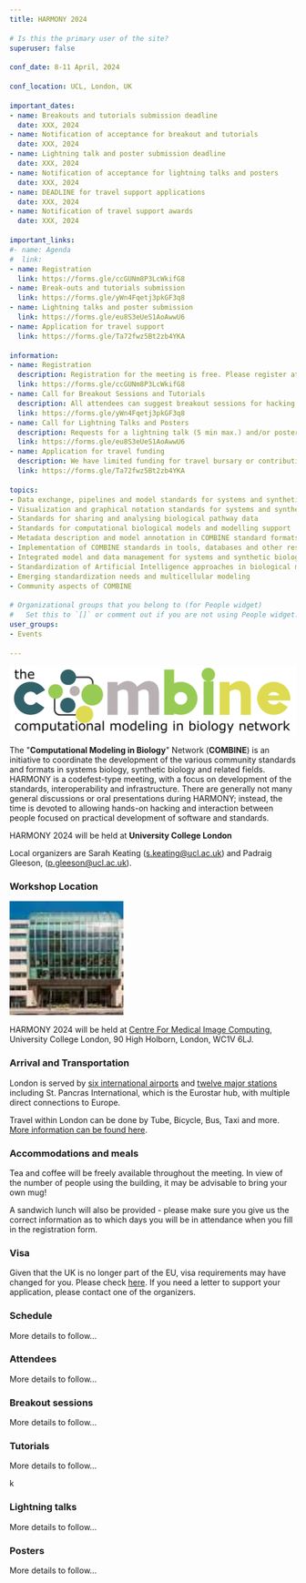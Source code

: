 ```yaml
---
title: HARMONY 2024

# Is this the primary user of the site?
superuser: false

conf_date: 8-11 April, 2024

conf_location: UCL, London, UK

important_dates:
- name: Breakouts and tutorials submission deadline
  date: XXX, 2024
- name: Notification of acceptance for breakout and tutorials
  date: XXX, 2024
- name: Lightning talk and poster submission deadline
  date: XXX, 2024
- name: Notification of acceptance for lightning talks and posters
  date: XXX, 2024
- name: DEADLINE for travel support applications
  date: XXX, 2024
- name: Notification of travel support awards
  date: XXX, 2024

important_links:
#- name: Agenda
#  link: 
- name: Registration
  link: https://forms.gle/ccGUNm8P3LcWkifG8
- name: Break-outs and tutorials submission
  link: https://forms.gle/yWn4Fqetj3pkGF3q8
- name: Lightning talks and poster submission
  link: https://forms.gle/eu8S3eUeS1AoAwwU6
- name: Application for travel support
  link: https://forms.gle/Ta72fwz5Bt2zb4YKA

information:
- name: Registration
  description: Registration for the meeting is free. Please register at the link above as soon as possible. This will help us plan the schedule and match your interests to the timing of the breakouts, etc. Note, only registered attendees will be sent information related to the meeting.
  link: https://forms.gle/ccGUNm8P3LcWkifG8
- name: Call for Breakout Sessions and Tutorials
  description: All attendees can suggest breakout sessions for hacking and/or detailed discussions of certain aspects of one or several of the COMBINE standard(s), metadata and semantic annotations (format-specific or overarching), application and implementations of the COMBINE standards, or any other topic relevant for the COMBINE community. The topics for those breakout sessions, and the time slots which would suit their communities can be submitted via the link above. Note, breakout session organisers will be responsible for creating and hosting their own online sessions, if required.
  link: https://forms.gle/yWn4Fqetj3pkGF3q8
- name: Call for Lightning Talks and Posters
  description: Requests for a lightning talk (5 min max.) and/or poster can be submitted via the link above. Please use several forms if you want to submit abstracts on different topics. The submission deadline is outlined above. Talks will take place during the community session and posters will be displayed throughout the meeting.
  link: https://forms.gle/eu8S3eUeS1AoAwwU6
- name: Application for travel funding
  description: We have limited funding for travel bursary or contribution towards accomadation. We request that you give us details of what contribution you can make to HARMONY.
  link: https://forms.gle/Ta72fwz5Bt2zb4YKA

topics:
- Data exchange, pipelines and model standards for systems and synthetic biology
- Visualization and graphical notation standards for systems and synthetic biology
- Standards for sharing and analysing biological pathway data
- Standards for computational biological models and modelling support
- Metadata description and model annotation in COMBINE standard formats
- Implementation of COMBINE standards in tools, databases and other resources
- Integrated model and data management for systems and synthetic biology
- Standardization of Artificial Intelligence approaches in biological modelling
- Emerging standardization needs and multicellular modeling
- Community aspects of COMBINE

# Organizational groups that you belong to (for People widget)
#   Set this to `[]` or comment out if you are not using People widget.
user_groups:
- Events

---
```


<img src="/images/harmony2024/combine_london24.png" alt="demo" class="img-responsive">
<br/>

The "**Computational Modeling in Biology**" Network (**COMBINE**) is an initiative to coordinate the development of the various community standards and formats in systems biology, synthetic biology and related fields. HARMONY is a codefest-type meeting, with a focus on development of the standards, interoperability and infrastructure. There are generally not many general discussions or oral presentations during HARMONY; instead, the time is devoted to allowing hands-on hacking and interaction between people focused on practical development of software and standards.

HARMONY 2024 will be held at **University College London**

Local organizers are Sarah Keating (s.keating@ucl.ac.uk) and Padraig Gleeson,  (p.gleeson@ucl.ac.uk). 

<!--<font color = red>Students may apply for a travel support from NSF!!! Link is on the LEFT! </font>-->

<h3>Workshop Location</h3>

<img src="/images/harmony2024/90HH.jpg" alt="demo" class="img-responsive" width="200" height="200">

HARMONY 2024 will be held at [Centre For Medical Image Computing](https://www.ucl.ac.uk/medical-image-computing/ucl-centre-medical-image-computing-cmic), University College London, 90 High Holborn, London, WC1V 6LJ.

<h3>Arrival and Transportation</h3>

London is served by [six international airports](https://www.visitlondon.com/traveller-information/travel-to-london/airport) and [twelve major stations](https://www.visitlondon.com/traveller-information/travel-to-london/trains-to-london) including St. Pancras International, which is the Eurostar hub, with multiple direct connections to Europe.

Travel within London can be done by Tube, Bicycle, Bus, Taxi and more. [More information can be found here](https://www.visitlondon.com/traveller-information/getting-around-london).

<h3>Accommodations and meals</h3>

Tea and coffee will be freely available throughout the meeting. In view of the number of people using the building, it may be advisable to bring your own mug!

A sandwich lunch will also be provided - please make sure you give us the correct information as to which days you will be in attendance when you fill in the registration form.

### <a name="visa"></a>Visa

Given that the UK is no longer part of the EU, visa requirements may have changed for you. Please check [here](https://www.gov.uk/check-uk-visa). If you need a letter to support your application, please contact one of the organizers.

<h3>Schedule</h3>

More details to follow...

### <a name="attendees"></a>Attendees

More details to follow...

### <a name="breakouts"></a>Breakout sessions

More details to follow...

### <a name="tutorials"></a>Tutorials</h3>

More details to follow...

<!-- ### <a name="talks"></a> Talks

More details to follow... -->k

### <a name="lt"></a> Lightning talks

More details to follow...

### <a name="posters"></a> Posters

More details to follow...
